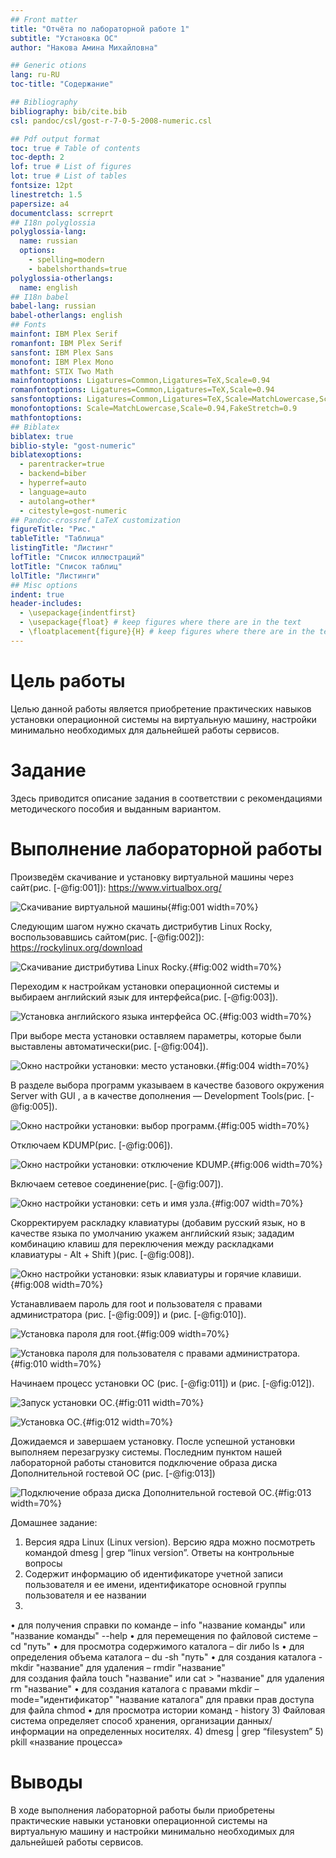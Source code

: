 ```yaml
---
## Front matter
title: "Отчёта по лабораторной работе 1"
subtitle: "Установка ОС"
author: "Накова Амина Михайловна"

## Generic otions
lang: ru-RU
toc-title: "Содержание"

## Bibliography
bibliography: bib/cite.bib
csl: pandoc/csl/gost-r-7-0-5-2008-numeric.csl

## Pdf output format
toc: true # Table of contents
toc-depth: 2
lof: true # List of figures
lot: true # List of tables
fontsize: 12pt
linestretch: 1.5
papersize: a4
documentclass: scrreprt
## I18n polyglossia
polyglossia-lang:
  name: russian
  options:
	- spelling=modern
	- babelshorthands=true
polyglossia-otherlangs:
  name: english
## I18n babel
babel-lang: russian
babel-otherlangs: english
## Fonts
mainfont: IBM Plex Serif
romanfont: IBM Plex Serif
sansfont: IBM Plex Sans
monofont: IBM Plex Mono
mathfont: STIX Two Math
mainfontoptions: Ligatures=Common,Ligatures=TeX,Scale=0.94
romanfontoptions: Ligatures=Common,Ligatures=TeX,Scale=0.94
sansfontoptions: Ligatures=Common,Ligatures=TeX,Scale=MatchLowercase,Scale=0.94
monofontoptions: Scale=MatchLowercase,Scale=0.94,FakeStretch=0.9
mathfontoptions:
## Biblatex
biblatex: true
biblio-style: "gost-numeric"
biblatexoptions:
  - parentracker=true
  - backend=biber
  - hyperref=auto
  - language=auto
  - autolang=other*
  - citestyle=gost-numeric
## Pandoc-crossref LaTeX customization
figureTitle: "Рис."
tableTitle: "Таблица"
listingTitle: "Листинг"
lofTitle: "Список иллюстраций"
lotTitle: "Список таблиц"
lolTitle: "Листинги"
## Misc options
indent: true
header-includes:
  - \usepackage{indentfirst}
  - \usepackage{float} # keep figures where there are in the text
  - \floatplacement{figure}{H} # keep figures where there are in the text
---
```




# Цель работы

Целью данной работы является приобретение практических навыков установки операционной системы на виртуальную машину, настройки минимально необходимых для дальнейшей работы сервисов.

# Задание

Здесь приводится описание задания в соответствии с рекомендациями
методического пособия и выданным вариантом.

# Выполнение лабораторной работы

Произведём скачивание и установку виртуальной машины через сайт(рис. [-@fig:001]): 
https://www.virtualbox.org/

![Скачивание виртуальной машины](C:\Users\Nakov\work\study\2024-2025\OAOS\os2\labs\lab01\report\image\1.png){#fig:001 width=70%}


 Следующим шагом нужно скачать дистрибутив Linux Rocky, воспользовавшись сайтом(рис. [-@fig:002]): 
https://rockylinux.org/download

![Скачивание дистрибутива Linux Rocky.](C:\Users\Nakov\work\study\2024-2025\OAOS\os2\labs\lab01\report\image\2.png){#fig:002 width=70%}


Переходим к настройкам установки операционной системы и выбираем английский язык для интерфейса(рис. [-@fig:003]).

![Установка английского языка интерфейса ОС.](C:\Users\Nakov\work\study\2024-2025\OAOS\os2\labs\lab01\report\image\3.png){#fig:003 width=70%}
 

При выборе места установки оставляем параметры, которые были выставлены автоматически(рис. [-@fig:004]).

![Окно настройки установки: место установки.](C:\Users\Nakov\work\study\2024-2025\OAOS\os2\labs\lab01\report\image\4.png){#fig:004 width=70%}
 

В разделе выбора программ указываем в качестве базового окружения Server with GUI , а в качестве дополнения — Development Tools(рис. [-@fig:005]).

![ Окно настройки установки: выбор программ.](C:\Users\Nakov\work\study\2024-2025\OAOS\os2\labs\lab01\report\image\5.png){#fig:005 width=70%}


Отключаем KDUMP(рис. [-@fig:006]).

![Окно настройки установки: отключение KDUMP.](C:\Users\Nakov\work\study\2024-2025\OAOS\os2\labs\lab01\report\image\6.png){#fig:006 width=70%}


Включаем сетевое соединение(рис. [-@fig:007]).

![Окно настройки установки: сеть и имя узла.](C:\Users\Nakov\work\study\2024-2025\OAOS\os2\labs\lab01\report\image\7.png){#fig:007 width=70%}
 

Скорректируем раскладку клавиатуры (добавим русский язык, но в качестве языка по умолчанию укажем английский язык; зададим комбинацию клавиш для переключения между раскладками клавиатуры - Alt + Shift )(рис. [-@fig:008]).

![Окно настройки установки: язык клавиатуры и горячие клавиши.](C:\Users\Nakov\work\study\2024-2025\OAOS\os2\labs\lab01\report\image\8.png){#fig:008 width=70%}

Устанавливаем пароль для root и пользователя с правами администратора (рис. [-@fig:009]) и (рис. [-@fig:010]).

![Установка пароля для root.](C:\Users\Nakov\work\study\2024-2025\OAOS\os2\labs\lab01\report\image\9.png){#fig:009 width=70%}
 
![Установка пароля для пользователя с правами администратора.](C:\Users\Nakov\work\study\2024-2025\OAOS\os2\labs\lab01\report\image\10.png){#fig:010 width=70%}


Начинаем процесс установки ОС (рис. [-@fig:011]) и (рис. [-@fig:012]).

![Запуск установки ОС.](C:\Users\Nakov\work\study\2024-2025\OAOS\os2\labs\lab01\report\image\11.png){#fig:011 width=70%}

![Установка ОС.](C:\Users\Nakov\work\study\2024-2025\OAOS\os2\labs\lab01\report\image\12.png){#fig:012 width=70%}


Дожидаемся и завершаем установку. После успешной установки выполняем перезагрузку системы. Последним пунктом нашей лабораторной работы становится подключение образа диска Дополнительной гостевой ОС (рис. [-@fig:013])

![Подключение образа диска Дополнительной гостевой ОС.](C:\Users\Nakov\work\study\2024-2025\OAOS\os2\labs\lab01\report\image\13.png){#fig:013 width=70%} 


Домашнее задание:
1)	Версия ядра Linux (Linux version).
Версию ядра можно посмотреть командой dmesg | grep “linux version”.
Ответы на контрольные вопросы
1) Содержит информацию об идентификаторе учетной записи пользователя и ее имени, идентификаторе основной группы пользователя и ее названии
2) 
•	для получения справки по команде – info "название команды" или "название команды"  --help
•	для перемещения по файловой системе – cd "путь"
•	для просмотра содержимого каталога – dir либо ls
•	для определения объема каталога – du -sh "путь"
•	для создания каталога -  mkdir "название" для удаления – rmdir "название"      
для создания файла touch "название"  или cat > "название" для удаления rm "название"
•	для создания каталога с правами mkdir  –mode="идентификатор" "название каталога" для правки прав доступа для файла chmod
•	для просмотра истории команд - history
3) Файловая система определяет способ хранения, организации данных/информации на определенных носителях. 
4) dmesg | grep “filesystem”
5) pkill «название процесса»


# Выводы

В ходе выполнения лабораторной работы были приобретены практические навыки установки операционной системы на виртуальную машину и настройки минимально необходимых для дальнейшей работы сервисов.

